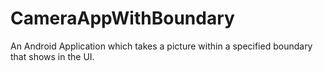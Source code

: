 # CameraAppWithBoundary
An Android Application which takes a picture within a specified boundary that shows in the UI.
